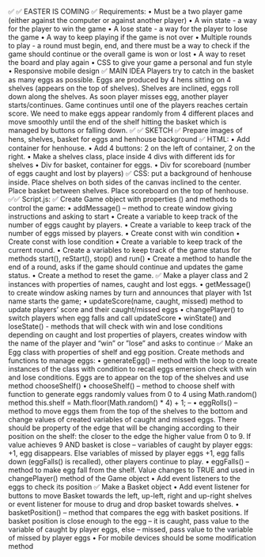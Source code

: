 ✅ ✅ EASTER IS COMING
✅ Requirements:
•	Must be a two player game (either against the computer or against another player)
•	A win state - a way for the player to win the game
•	A lose state - a way for the player to lose the game
•	A way to keep playing if the game is not over
•	Multiple rounds to play - a round must begin, end, and there must be a way to check if the game should continue or the overall game is won or lost
•	A way to reset the board and play again
•	CSS to give your game a personal and fun style
•	Responsive mobile design
✅ MAIN IDEA
Players try to catch in the basket as many eggs as possible. Eggs are produced by 4 hens sitting on 4 shelves (appears on the top of shelves). Shelves are inclined, eggs roll down along the shelves. As soon player misses egg, another player starts/continues. Game continues until one of the players reaches certain score.
We need to make eggs appear randomly from 4 different places and move smoothly until the end of the shelf hitting the basket which is managed by buttons or falling down.
✅ ✅ SKETCH 
✅ Prepare images of hens, shelves, basket for eggs and henhouse background
✅  HTML: 
•	Add container for henhouse. 
•	Add 4 buttons: 2 on the left of container, 2 on the right. 
•	Make a shelves class, place inside 4 divs with different ids for shelves
•	Div for basket, container for eggs.
•	Div for scoreboard (number of eggs caught and lost by players)
✅ CSS: put a background of henhouse inside. Place shelves on both sides of the canvas inclined to the center. Place basket between shelves. Place scoreboard on the top of henhouse.
✅✅  Script.js: 
✅ Create Game object with properties () and methods to control the game: 
•	addMessage() – method to create window giving instructions and asking to start
•	Create a variable to keep track of the number of eggs caught by players.
•	Create a variable to keep track of the number of eggs missed by players.
•	Create const with win condition
•	Create const with lose condition
•	Create a variable to keep track of the current round.
•	Create a variables to keep track of the game status for methods start(), reStart(), stop() and run()
•	Create a method to handle the end of a round, asks if the game should continue and updates the game status.
•	Create a method to reset the game.
✅ Make a player class and 2 instances with properties of names, caught and lost eggs.
•	getMessage() to create window asking names by turn and announces that player with 1st name starts the game;
•	updateScore(name, caught, missed) method to update players’ score and their caught/missed eggs
•	changePlayer() to switch players when egg falls and call updateScore
•	winState() and loseState() - methods that will check with win and lose conditions depending on caught and lost properties of players, creates window with the name of the player and “win” or ”lose” and asks to continue
✅ Make an Egg class with properties of shelf and egg position. Create methods and functions to manage eggs:
•	generateEgg() – method with the loop to create instances of the class with condition to recall eggs emersion check with win and lose conditions. Eggs are to appear on the top of the shelves and use method chooseShelf()
•	chooseShelf() – method to choose shelf with function to generate eggs randomly values from 0 to 4 using Math.random() method this.shelf = Math.floor(Math.random() * 4) + 1; – 
•	eggRolls() – method to move eggs them from the top of the shelves to the bottom and change values of created variables of caught and missed eggs. There should be property of the edge that will be changing according to their position on the shelf: the closer to the edge the higher value from 0 to 9. If value achieves 9 AND basket is close – variables of caught by player eggs: +1, egg disappears. Else variables of missed by player eggs +1, egg falls down (eggFalls() is recalled), other players continue to play.
•	eggFalls() – method to make egg fall from the shelf. Value changes to TRUE and used in changePlayer() method of the Game object
•	Add event listeners to the eggs to check its position
✅ Make a Basket object
•	Add event listener for buttons to move Basket towards the left, up-left, right and up-right shelves or event listener for mouse to drug and drop basket towards shelves.
•	basketPosition() – method that compares the egg with basket positions. If  basket position is close enough to the egg – it is caught, pass value to the variable of caught by player eggs, else – missed, pass value to the variable of missed by player eggs
•	For mobile devices should be some modification method
